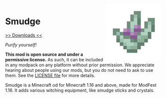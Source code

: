 <img src="icon.png" align="right" width="180px"/>

# Smudge


[>> Downloads <<](https://github.com/Boundarybreaker/Smudge/releases)

*Purify yourself!*

**This mod is open source and under a permissive license.** As such, it can be included in any modpack on any platform without prior permission. We appreciate hearing about people using our mods, but you do not need to ask to use them. See the [LICENSE file](LICENSE) for more details.

Smudge is a Minecraft od for Minecraft 1.16 and above, made for ModFest 1.16. It adds various witching equipment, like smudge sticks and crystals.
